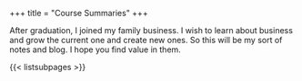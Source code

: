 +++
title = "Course Summaries"
+++

After graduation, I joined my family business. I wish to learn about business and grow the current one and create new ones. So this will be my sort of notes and blog. I hope you find value in them.

{{< listsubpages >}}
